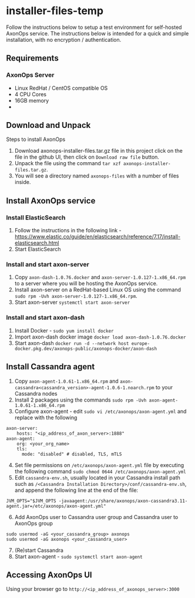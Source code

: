 # installer-files-temp

Follow the instructions below to setup a test environment for self-hosted AxonOps service. The instructions below is intended for a quick and simple installation, with no encryption / authentication.

## Requirements
### AxonOps Server
* Linux RedHat / CentOS compatible OS
* 4 CPU Cores
* 16GB memory
* 

## Download and Unpack
Steps to install AxonOps
1. Download axonops-installer-files.tar.gz file in this project click on the file in the github UI, then click on `Download raw file` button.
2. Unpack the file using the command `tar xzf axonops-installer-files.tar.gz`.
3. You will see a directory named `axonops-files` with a number of files inside.

## Install AxonOps service
### Install ElasticSearch
1. Follow the instructions in the following link - https://www.elastic.co/guide/en/elasticsearch/reference/7.17/install-elasticsearch.html
2. Start ElasticSearch

### Install and start axon-server
1. Copy `axon-dash-1.0.76.docker` and `axon-server-1.0.127-1.x86_64.rpm` to a server where you will be hosting the AxonOps service.
2. Install axon-server on a RedHat-based Linux OS using the command `sudo rpm -Uvh axon-server-1.0.127-1.x86_64.rpm`.
3. Start axon-server `systemctl start axon-server`

### Install and start axon-dash
1. Install Docker - `sudo yum install docker`
2. Import axon-dash docker image `docker load axon-dash-1.0.76.docker`
3. Start axon-dash `docker run -d --network host europe-docker.pkg.dev/axonops-public/axonops-docker/axon-dash`

## Install Cassandra agent
1. Copy `axon-agent-1.0.61-1.x86_64.rpm` and `axon-cassandra<cassandra_version>-agent-1.0.6-1.noarch.rpm` to your Cassandra nodes
2. Install 2 packages using the commands `sudo rpm -Uvh axon-agent-1.0.61-1.x86_64.rpm`
3. Configure axon-agent - edit `sudo vi /etc/axonops/axon-agent.yml` and replace with the following
```
axon-server:
    hosts: "<ip_address_of_axon_server>:1888"
axon-agent:
    org: <your_org_name>
    tls:
      mode: "disabled" # disabled, TLS, mTLS
```
4. Set file permissions on `/etc/axonops/axon-agent.yml` file by executing the following command
```sudo chmod 0644 /etc/axonops/axon-agent.yml```
5. Edit `cassandra-env.sh`, usually located in your Cassandra install path such as `/<Cassandra Installation Directory>/conf/cassandra-env.sh`, and append the following line at the end of the file:
```
JVM_OPTS="$JVM_OPTS -javaagent:/usr/share/axonops/axon-cassandra3.11-agent.jar=/etc/axonops/axon-agent.yml"
```
6. Add AxonOps user to Cassandra user group and Cassandra user to AxonOps group
```
sudo usermod -aG <your_cassandra_group> axonops
sudo usermod -aG axonops <your_cassandra_user>
```
7. (Re)start Cassandra
8. Start axon-agent - `sudo systemctl start axon-agent`

## Accessing AxonOps UI
Using your browser go to `http://<ip_address_of_axonops_server>:3000`
